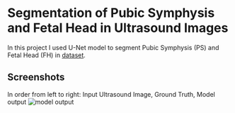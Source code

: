 # Segmentation of Pubic Symphysis and Fetal Head in Ultrasound Images
In this project I used U-Net model to segment Pubic Symphysis (PS) and Fetal Head (FH) in [ dataset](https://www.nature.com/articles/s41597-024-03266-4).

## Screenshots
In order from left to right: Input Ultrasound Image, Ground Truth, Model output
![model output](https://github.com/user-attachments/assets/9085db0d-6479-4164-9c8a-7ebaa6d82ed0)

